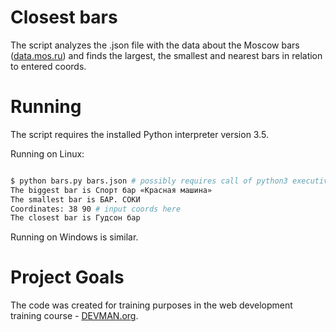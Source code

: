 # Closest bars

The script analyzes the .json file with the data about the Moscow bars ([data.mos.ru](https://data.mos.ru/)) and finds the largest, the smallest and nearest bars in relation to entered coords.

# Running

The script requires the installed Python interpreter version 3.5.

Running on Linux:

```bash

$ python bars.py bars.json # possibly requires call of python3 executive instead of just python
The biggest bar is Спорт бар «Красная машина»
The smallest bar is БАР. СОКИ
Coordinates: 38 90 # input coords here
The closest bar is Гудсон бар

```

Running on Windows is similar.

# Project Goals

The code was created for training purposes in the web development training course - [DEVMAN.org](https://devman.org).
